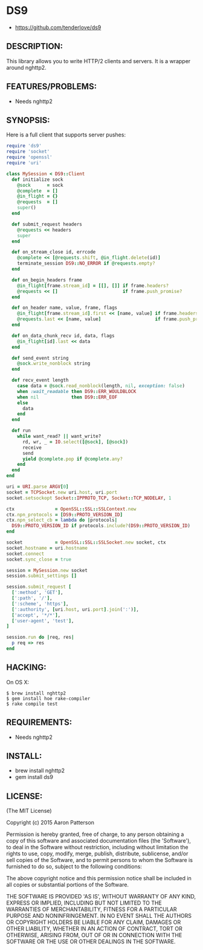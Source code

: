 # DS9

* https://github.com/tenderlove/ds9

## DESCRIPTION:

This library allows you to write HTTP/2 clients and servers.  It is a wrapper
around nghttp2.

## FEATURES/PROBLEMS:

* Needs nghttp2

## SYNOPSIS:

Here is a full client that supports server pushes:

```ruby
require 'ds9'
require 'socket'
require 'openssl'
require 'uri'

class MySession < DS9::Client
  def initialize sock
    @sock      = sock
    @complete  = []
    @in_flight = {}
    @requests  = []
    super()
  end

  def submit_request headers
    @requests << headers
    super
  end

  def on_stream_close id, errcode
    @complete << [@requests.shift, @in_flight.delete(id)]
    terminate_session DS9::NO_ERROR if @requests.empty?
  end

  def on_begin_headers frame
    @in_flight[frame.stream_id] = [[], []] if frame.headers?
    @requests << []                        if frame.push_promise?
  end

  def on_header name, value, frame, flags
    @in_flight[frame.stream_id].first << [name, value] if frame.headers?
    @requests.last << [name, value]                    if frame.push_promise?
  end

  def on_data_chunk_recv id, data, flags
    @in_flight[id].last << data
  end

  def send_event string
    @sock.write_nonblock string
  end

  def recv_event length
    case data = @sock.read_nonblock(length, nil, exception: false)
    when :wait_readable then DS9::ERR_WOULDBLOCK
    when nil            then DS9::ERR_EOF
    else
      data
    end
  end

  def run
    while want_read? || want_write?
      rd, wr, _ = IO.select([@sock], [@sock])
      receive
      send
      yield @complete.pop if @complete.any?
    end
  end
end

uri = URI.parse ARGV[0]
socket = TCPSocket.new uri.host, uri.port
socket.setsockopt Socket::IPPROTO_TCP, Socket::TCP_NODELAY, 1

ctx               = OpenSSL::SSL::SSLContext.new
ctx.npn_protocols = [DS9::PROTO_VERSION_ID]
ctx.npn_select_cb = lambda do |protocols|
  DS9::PROTO_VERSION_ID if protocols.include?(DS9::PROTO_VERSION_ID)
end

socket            = OpenSSL::SSL::SSLSocket.new socket, ctx
socket.hostname = uri.hostname
socket.connect
socket.sync_close = true

session = MySession.new socket
session.submit_settings []

session.submit_request [
  [':method', 'GET'],
  [':path', '/'],
  [':scheme', 'https'],
  [':authority', [uri.host, uri.port].join(':')],
  ['accept', '*/*'],
  ['user-agent', 'test'],
]

session.run do |req, res|
  p req => res
end
```

## HACKING:

On OS X:

```
$ brew install nghttp2
$ gem install hoe rake-compiler
$ rake compile test
```

## REQUIREMENTS:

* Needs nghttp2

## INSTALL:

* brew install nghttp2
* gem install ds9

## LICENSE:

(The MIT License)

Copyright (c) 2015 Aaron Patterson

Permission is hereby granted, free of charge, to any person obtaining
a copy of this software and associated documentation files (the
'Software'), to deal in the Software without restriction, including
without limitation the rights to use, copy, modify, merge, publish,
distribute, sublicense, and/or sell copies of the Software, and to
permit persons to whom the Software is furnished to do so, subject to
the following conditions:

The above copyright notice and this permission notice shall be
included in all copies or substantial portions of the Software.

THE SOFTWARE IS PROVIDED 'AS IS', WITHOUT WARRANTY OF ANY KIND,
EXPRESS OR IMPLIED, INCLUDING BUT NOT LIMITED TO THE WARRANTIES OF
MERCHANTABILITY, FITNESS FOR A PARTICULAR PURPOSE AND NONINFRINGEMENT.
IN NO EVENT SHALL THE AUTHORS OR COPYRIGHT HOLDERS BE LIABLE FOR ANY
CLAIM, DAMAGES OR OTHER LIABILITY, WHETHER IN AN ACTION OF CONTRACT,
TORT OR OTHERWISE, ARISING FROM, OUT OF OR IN CONNECTION WITH THE
SOFTWARE OR THE USE OR OTHER DEALINGS IN THE SOFTWARE.
